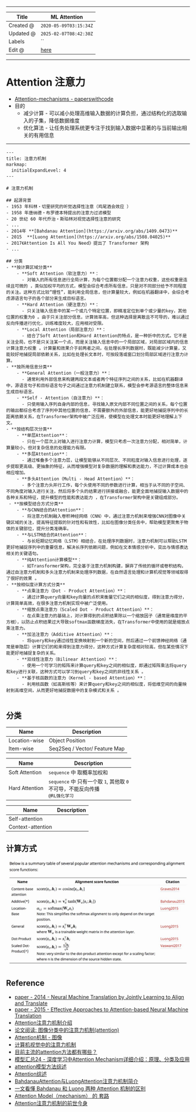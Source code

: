-----

| Title     | ML Attention                                          |
| --------- | ----------------------------------------------------- |
| Created @ | `2020-05-09T03:15:34Z`                                |
| Updated @ | `2025-02-07T08:42:30Z`                                |
| Labels    | \`\`                                                  |
| Edit @    | [here](https://github.com/junxnone/aiwiki/issues/210) |

-----

# Attention 注意力

  - [Attention-mechanisms -
    paperswithcode](https://paperswithcode.com/methods/category/attention-mechanisms)
  - 目的
      - 减少计算 - 可以减小处理高维输入数据的计算负担，通过结构化的选取输入的子集，降低数据维度
      - 优化算法 - 让任务处理系统更专注于找到输入数据中显著的与当前输出相关的有用信息

-----

``` markmap
---
title: 注意力机制
markmap:
  initialExpandLevel: 4
---

# 注意力机制

## 起源背景
- 1953 年科林・切里研究的听觉选择性注意（鸡尾酒会效应 ）
- 1958 年唐纳德・布罗德本特提出的注意力过滤模型
- 20 世纪 60 年代乔治・斯珀林对视觉选择性注意的研究
- ...
- 2014年 **[Bahdanau Attention](https://arxiv.org/abs/1409.0473)** 
- 2015  **[Luong Attention](https://arxiv.org/abs/1508.04025)**
- 2017《Attention Is All You Need》提出了 Transformer 架构
- ...

## 分类
- **按计算区域分类**
    - **Soft Attention（软注意力）**：
      - 对输入的所有信息进行全局计算，为每个位置都分配一个注意力权重，这些权重是连续且可微的 ，类似加权平均的方式，模型会综合考虑所有信息，只是对不同部分给予不同程度的关注。这种方式比较“理性”，能利用全局信息，但计算量较大，例如在机器翻译中，会综合考虑源语言句子的各个部分来生成目标语言。
    - **Hard Attention（硬注意力）**：
      - 只关注输入信息中的某一个或几个特定位置，即精准定位到单个或少量的key，其他位置的权重为0 。由于只关注部分信息，计算效率高，但这种选择是离散且不可导的，难以通过反向传播进行优化，训练难度较大，应用相对受限。
    - **Local Attention（局部注意力）**：
      - 结合了Soft Attention和Hard Attention的特点，是一种折中的方式。它不是关注全局，也不是只关注某一个点，而是关注输入信息中的一个局部区域，对局部区域内的信息计算注意力权重 。计算量和效果介于前两者之间，在处理长序列数据时，既能减少计算量，又能较好地捕捉局部依赖关系，比如在处理长文本时，可按段落或窗口划分局部区域进行注意力计算。
- **按所用信息分类**
    - **General Attention（一般注意力）**：
      - 通常利用外部信息来构建两段文本或者两个特征序列之间的关系，比如在机器翻译中，源语言句子和目标语言句子之间通过注意力机制建立联系，模型会参考源语言的整体信息来生成目标语言。
    - **Self - Attention（自注意力）**：
      - 只使用输入序列自身内部的信息，寻找输入原文内部不同位置之间的关系，每个位置的输出都综合考虑了序列中其他位置的信息，不需要额外的外部信息，能更好地捕捉序列中的长距离依赖关系，在Transformer架构中被广泛应用，使模型在处理文本时能更好地理解上下文。
- **按结构层次分类**
    - **单层Attention**：
      - 只在一个层次上对输入进行注意力计算，模型只考虑一次注意力分配，相对简单，计算量较小，但对复杂信息的处理能力有限。
    - **多层Attention**：
      - 通过堆叠多个注意力层，让模型能够从不同层次、不同粒度对输入信息进行处理，逐步提取更高级、更抽象的特征，从而增强模型对复杂数据的理解和表达能力，不过计算成本也会相应增加。
    - **多头Attention（Multi - Head Attention）**：
      - 多个注意力头并行工作，每个头使用不同的参数进行计算，相当于从不同的子空间、不同角度对输入进行关注，然后将多个头的结果进行拼接或融合，能更全面地捕捉输入数据中的各种关系和特征，提升模型的性能和表达能力 ，在Transformer架构中是关键组成部分。
 - **按模型结合方式分类**
    - **与CNN结合的Attention**：
      - 将注意力机制融入卷积神经网络（CNN）中，通过注意力机制来增强CNN对图像中关键区域的关注，提高特征提取的针对性和有效性，比如在图像分类任务中，帮助模型更聚焦于物体的关键部位，提升分类准确率。
    - **与LSTM结合的Attention**：
      - 与长短期记忆网络（LSTM）相结合，在处理序列数据时，注意力机制可以帮助LSTM更好地捕捉序列中的重要信息，解决长序列依赖问题，例如在文本情感分析中，突出与情感表达相关的关键语句。
    - **纯Attention计算模型**：
      - 如Transformer架构，完全基于注意力机制构建，摒弃了传统的循环或卷积结构，通过自注意力机制和多头注意力机制来处理序列数据，在自然语言处理和计算机视觉等领域取得了很好的效果 。
- **按相似度计算方式分类**
    - **点乘注意力（Dot - Product Attention）**：
      - 通过计算query向量和key向量的点积来衡量它们之间的相似度，得到注意力得分，计算简单高效，在很多注意力机制实现中被广泛使用。
    - **缩放点乘注意力（Scaled Dot - Product Attention）**：
      - 在点乘注意力的基础上，对计算得到的点积结果除以一个缩放因子（通常是维度的平方根），以防止点积结果过大导致softmax函数梯度消失，在Transformer中使用的就是缩放点乘注意力。
    - **加法注意力（Additive Attention）**：
      - 将query和key通过线性变换映射到一个新的空间，然后通过一个前馈神经网络（通常是单隐层）计算它们的和来得到注意力得分，这种方式计算复杂度相对较高，但在某些情况下能更好地捕捉复杂的关系。
    - **双线性注意力（Bilinear Attention）**：
      - 使用一个可学习的矩阵来计算query和key之间的相似度，即通过矩阵乘法将query和key进行关联，这种方式可以学习到query和key之间的非线性关系 。
    - **基于核函数的注意力（Kernel - based Attention）**：
      - 利用核函数（如高斯核等）来计算query和key之间的相似度，将低维空间的向量映射到高维空间，从而更好地捕捉数据中的复杂模式和关系 。 


```

## 分类

| Name          | Description                   |
| ------------- | ----------------------------- |
| Location-wise | Object Position               |
| Item-wise     | Seq2Seq / Vector/ Feature Map |

| Name           | Description                                                  |
| -------------- | ------------------------------------------------------------ |
| Soft Attention | `sequence` 中 取概率加权和                                          |
| Hard Attention | `sequence` 中 只有一个取 `1`, 其他取 `0` <br>不可导，不能反向传播<br> `@RL强化学习` |

| Name              | Description |
| ----------------- | ----------- |
| Self-attention    |             |
| Context-attention |             |

## 计算方式

![image](media/2a507e992ef76037a97755a5b43ef97404244658.png)

## Reference

  - [paper - 2014 - Neural Machine Translation by Jointly Learning to
    Align and Translate](https://arxiv.org/abs/1409.0473)
  - [paper - 2015 - Effective Approaches to Attention-based Neural
    Machine Translation](https://arxiv.org/abs/1508.04025)
  - [Attention注意力机制介绍](https://www.cnblogs.com/hiyoung/p/9860561.html)
  - [论文阅读:
    图像分类中的注意力机制(attention)](https://blog.csdn.net/Wayne2019/article/details/78488142)
  - [Attention机制 -
    图像](https://blog.csdn.net/weixin_41923961/article/details/81516589?utm_source=copy)
  - [计算机视觉中的注意力机制](https://zhuanlan.zhihu.com/p/32928645)
  - [目前主流的attention方法都有哪些？](https://www.zhihu.com/question/68482809)
  - [模型汇总24 - 深度学习中Attention
    Mechanism详细介绍：原理、分类及应用](https://zhuanlan.zhihu.com/p/31547842)
  - [attention模型方法综述](https://zhuanlan.zhihu.com/p/37835894)
  - [Attention综述](https://zhuanlan.zhihu.com/p/62136754)
  - [BahdanauAttention与LuongAttention注意力机制简介](https://blog.csdn.net/u010960155/article/details/82853632)
  - [一文看懂 Bahdanau 和 Luong 两种 Attention
    机制的区别](https://zhuanlan.zhihu.com/p/129316415)
  - [Attention Model（mechanism） 的
    套路](https://blog.csdn.net/bvl10101111/article/details/78470716)
  - [Attention注意力机制的前世今身](https://blog.csdn.net/c9Yv2cf9I06K2A9E/article/details/107010733)

